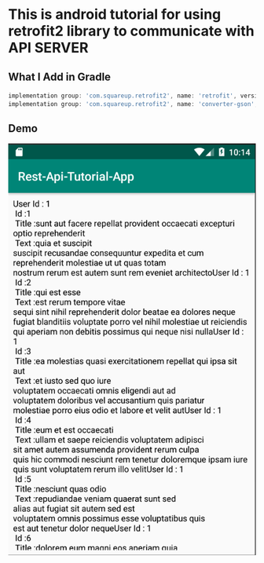 # This is android tutorial for using retrofit2 library to communicate with API SERVER



## What I Add in Gradle 

```groovy
implementation group: 'com.squareup.retrofit2', name: 'retrofit', version: '2.3.0'
implementation group: 'com.squareup.retrofit2', name: 'converter-gson', version: '2.3.0'
```



## Demo

![](./image1.png)